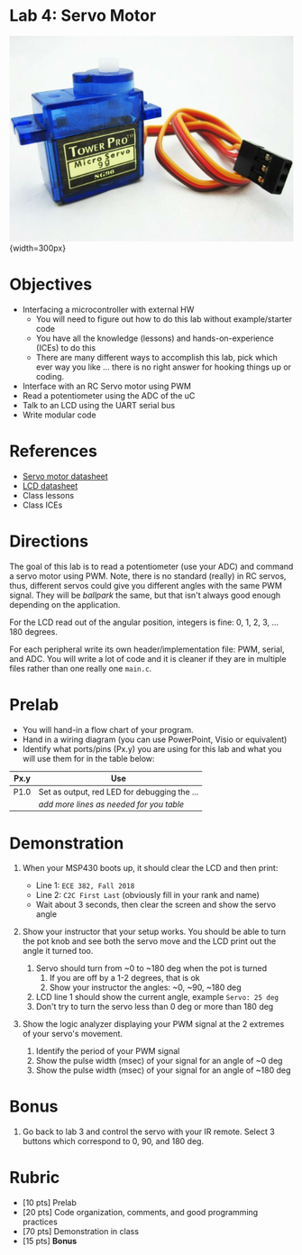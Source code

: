 # Lab 4: Servo Motor

![](servo.jpg){width=300px}

# Objectives

- Interfacing a microcontroller with external HW
    - You will need to figure out how to do this lab without example/starter code
    - You have all the knowledge (lessons) and hands-on-experience (ICEs) to do this
    - There are many different ways to accomplish this lab, pick which ever way
    you like ... there is no right answer for hooking things up or coding.
- Interface with an RC Servo motor using PWM
- Read a potentiometer using the ADC of the uC
- Talk to an LCD using the UART serial bus
- Write modular code

# References

- [Servo motor datasheet](servo.pdf)
- [LCD datasheet](SerLCD_v2_5ApplicationNote.pdf)
- Class lessons
- Class ICEs

# Directions

The goal of this lab is to read a potentiometer (use your ADC) and command a
servo motor using PWM. Note, there is no standard (really) in RC servos, thus,
different servos could give you different angles with the same PWM signal. They
will be *ballpark* the same, but that isn't always good enough depending on
the application.

For the LCD read out of the angular position, integers is fine: 0, 1, 2, 3, ...
180 degrees.

For each peripheral write its own header/implementation file: PWM, serial, and
ADC. You will write a lot of code and it is cleaner if they are in multiple files
rather than one really one `main.c`.

# Prelab

- You will hand-in a flow chart of your program.
- Hand in a wiring diagram (you can use PowerPoint, Visio or equivalent)
- Identify what ports/pins (Px.y) you are using for this lab and what you will
use them for in the table below:

| Px.y | Use |
|------|-----|
| P1.0 | Set as output, red LED for debugging the ...  |
|      | *add more lines as needed for you table* |

# Demonstration

1. When your MSP430 boots up, it should clear the LCD and then print:
    - Line 1: `ECE 382, Fall 2018`
    - Line 2: `C2C First Last` (obviously fill in your rank and name)
    - Wait about 3 seconds, then clear the screen and show the servo angle

1. Show your instructor that your setup works. You should be able to turn the
pot knob and see both the servo move and the LCD print out the angle it turned
too.
    1. Servo should turn from ~0 to ~180 deg when the pot is turned
        1. If you are off by a 1-2 degrees, that is ok
        1. Show your instructor the angles: ~0, ~90, ~180 deg
    1. LCD line 1 should show the current angle, example `Servo: 25 deg`
    1. Don't try to turn the servo less than 0 deg or more than 180 deg
1. Show the logic analyzer displaying your PWM signal at the 2 extremes of your
servo's movement.
    1. Identify the period of your PWM signal
    1. Show the pulse width (msec) of your signal for an angle of ~0 deg
    1. Show the pulse width (msec) of your signal for an angle of ~180 deg

# Bonus

1. Go back to lab 3 and control the servo with your IR remote. Select 3 buttons
which correspond to 0, 90, and 180 deg.

# Rubric

- [10 pts] Prelab
- [20 pts] Code organization, comments, and good programming practices
- [70 pts] Demonstration in class
- [15 pts] **Bonus**
